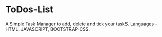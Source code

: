# ToDos-List
A Simple Task Manager to add, delete and tick your taskS.
Languages - HTML, JAVASCRIPT, BOOTSTRAP-CSS.
